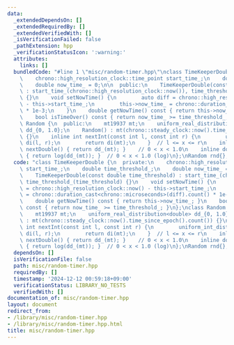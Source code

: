```yaml
---
data:
  _extendedDependsOn: []
  _extendedRequiredBy: []
  _extendedVerifiedWith: []
  _isVerificationFailed: false
  _pathExtension: hpp
  _verificationStatusIcon: ':warning:'
  attributes:
    links: []
  bundledCode: "#line 1 \"misc/random-timer.hpp\"\nclass TimeKeeperDouble {\n  private:\n\
    \    chrono::high_resolution_clock::time_point start_time_;\n    double time_threshold_;\n\
    \    double now_time_ = 0;\n\n  public:\n    TimeKeeperDouble(const double time_threshold)\
    \ : start_time_(chrono::high_resolution_clock::now()), time_threshold_(time_threshold)\
    \ {}\n    void setNowTime() {\n        auto diff = chrono::high_resolution_clock::now()\
    \ - this->start_time_;\n        this->now_time_ = chrono::duration_cast<chrono::microseconds>(diff).count()\
    \ * 1e-3;\n    }\n    double getNowTime() const { return this->now_time_; }\n\
    \    bool isTimeOver() const { return now_time_ >= time_threshold_; }\n};\nclass\
    \ Random {\n  public:\n    mt19937 mt;\n    uniform_real_distribution<double>\
    \ dd_{0, 1.0};\n    Random() : mt(chrono::steady_clock::now().time_since_epoch().count())\
    \ {}\n    inline int nextInt(const int l, const int r) {\n        uniform_int_distribution<int>\
    \ di(l, r);\n        return di(mt);\n    }  // l <= x <= r\n    inline double\
    \ nextDouble() { return dd_(mt); }    // 0 < x < 1.0\n    inline double nextLog()\
    \ { return log(dd_(mt)); }  // 0 < x < 1.0 (log)\n};\nRandom rnd{};\n"
  code: "class TimeKeeperDouble {\n  private:\n    chrono::high_resolution_clock::time_point\
    \ start_time_;\n    double time_threshold_;\n    double now_time_ = 0;\n\n  public:\n\
    \    TimeKeeperDouble(const double time_threshold) : start_time_(chrono::high_resolution_clock::now()),\
    \ time_threshold_(time_threshold) {}\n    void setNowTime() {\n        auto diff\
    \ = chrono::high_resolution_clock::now() - this->start_time_;\n        this->now_time_\
    \ = chrono::duration_cast<chrono::microseconds>(diff).count() * 1e-3;\n    }\n\
    \    double getNowTime() const { return this->now_time_; }\n    bool isTimeOver()\
    \ const { return now_time_ >= time_threshold_; }\n};\nclass Random {\n  public:\n\
    \    mt19937 mt;\n    uniform_real_distribution<double> dd_{0, 1.0};\n    Random()\
    \ : mt(chrono::steady_clock::now().time_since_epoch().count()) {}\n    inline\
    \ int nextInt(const int l, const int r) {\n        uniform_int_distribution<int>\
    \ di(l, r);\n        return di(mt);\n    }  // l <= x <= r\n    inline double\
    \ nextDouble() { return dd_(mt); }    // 0 < x < 1.0\n    inline double nextLog()\
    \ { return log(dd_(mt)); }  // 0 < x < 1.0 (log)\n};\nRandom rnd{};"
  dependsOn: []
  isVerificationFile: false
  path: misc/random-timer.hpp
  requiredBy: []
  timestamp: '2024-12-12 00:59:18+09:00'
  verificationStatus: LIBRARY_NO_TESTS
  verifiedWith: []
documentation_of: misc/random-timer.hpp
layout: document
redirect_from:
- /library/misc/random-timer.hpp
- /library/misc/random-timer.hpp.html
title: misc/random-timer.hpp
---
```

